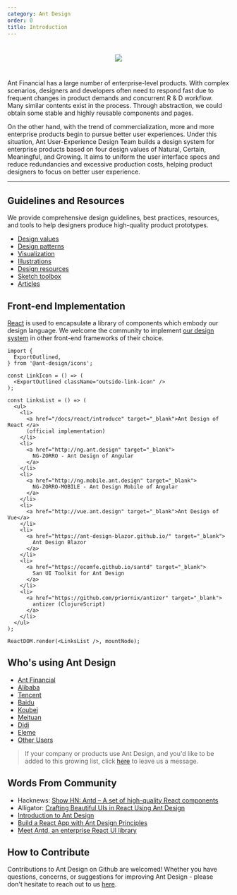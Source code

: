 ```yaml
---
category: Ant Design
order: 0
title: Introduction
---
```


<div style="text-align:center;margin:40px 0;">
  <img src="https://gw.alipayobjects.com/mdn/rms_08e378/afts/img/A*P0S-QIRUbsUAAAAAAAAAAABkARQnAQ">
</div>

Ant Financial has a large number of enterprise-level products. With complex scenarios, designers and developers often need to respond fast due to frequent changes in product demands and concurrent R & D workflow. Many similar contents exist in the process. Through abstraction, we could obtain some stable and highly reusable components and pages.

On the other hand, with the trend of commercialization, more and more enterprise products begin to pursue better user experiences. Under this situation, Ant User-Experience Design Team builds a design system for enterprise products based on four design values of Natural, Certain, Meaningful, and Growing. It aims to uniform the user interface specs and reduce redundancies and excessive production costs, helping product designers to focus on better user experience.

---

## Guidelines and Resources

We provide comprehensive design guidelines, best practices, resources, and tools to help designers produce high-quality product prototypes.

- [Design values](/docs/spec/values)
- [Design patterns](/docs/spec/overview)
- [Visualization](/docs/spec/visual)
- [Illustrations](/docs/spec/illustration)
- [Design resources](/docs/resources)
- [Sketch toolbox](http://kitchen.alipay.com/)
- [Articles](/docs/spec/article)

## Front-end Implementation

[React](http://facebook.github.io/react/) is used to encapsulate a library of components which embody our design language. We welcome the community to implement [our design system](/docs/spec/introduce) in other front-end frameworks of their choice.

```__react
import {
  ExportOutlined,
} from '@ant-design/icons';

const LinkIcon = () => (
  <ExportOutlined className="outside-link-icon" />
);

const LinksList = () => (
  <ul>
    <li>
      <a href="/docs/react/introduce" target="_blank">Ant Design of React </a>
      (official implementation)
    </li>
    <li>
      <a href="http://ng.ant.design" target="_blank">
        NG-ZORRO - Ant Design of Angular
      </a>
    </li>
    <li>
      <a href="http://ng.mobile.ant.design" target="_blank">
        NG-ZORRO-MOBILE - Ant Design Mobile of Angular
      </a>
    </li>
    <li>
      <a href="http://vue.ant.design" target="_blank">Ant Design of Vue</a>
    </li>
    <li>
      <a href="https://ant-design-blazor.github.io/" target="_blank">
        Ant Design Blazor
      </a>
    </li>
    <li>
      <a href="https://ecomfe.github.io/santd" target="_blank">
        San UI Toolkit for Ant Design
      </a>
    </li>
    <li>
      <a href="https://github.com/priornix/antizer" target="_blank">
        antizer (ClojureScript)
      </a>
    </li>
  </ul>
);

ReactDOM.render(<LinksList />, mountNode);
```

## Who's using Ant Design

- [Ant Financial](http://www.antgroup.com/index.htm?locale=en_US)
- [Alibaba](http://www.alibaba.com/)
- [Tencent](http://www.tencent.com)
- [Baidu](http://www.baidu.com)
- [Koubei](http://www.koubei.com/)
- [Meituan](http://www.meituan.com)
- [Didi](http://www.xiaojukeji.com/)
- [Eleme](https://www.ele.me/)
- [Other Users](https://github.com/ant-design/ant-design/issues/477)

> If your company or products use Ant Design, and you'd like to be added to this growing list, click [here](https://github.com/ant-design/ant-design/issues/477) to leave us a message.

## Words From Community

- Hacknews: [Show HN: Antd – A set of high-quality React components](https://news.ycombinator.com/item?id=13053137)
- Alligator: [Crafting Beautiful UIs in React Using Ant Design](https://alligator.io/react/beautiful-uis-ant-design/)
- [Introduction to Ant Design](https://blog.logrocket.com/introduction-to-ant-design/)
- [Build a React App with Ant Design Principles](https://developer.okta.com/blog/2020/09/16/ant-design-react-app)
- [Meet Antd, an enterprise React UI library](https://medium.com/javascript-in-plain-english/antd-library-what-why-useful-or-not-5fec225b639d)

## How to Contribute

Contributions to Ant Design on Github are welcomed! Whether you have questions, concerns, or suggestions for improving Ant Design - please don't hesitate to reach out to us [here](https://github.com/ant-design/ant-design/issues).
